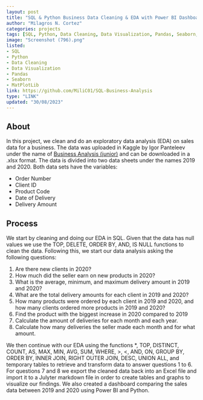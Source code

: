 ```yaml
---
layout: post
title: "SQL & Python Business Data Cleaning & EDA with Power BI Dashboard"
author: "Milagros N. Cortez"
categories: projects
tags: [SQL, Python, Data Cleaning, Data Visualization, Pandas, Seaborn, MatPlotLib]
image: "Screenshot (796).png"
listed:
- SQL
- Python
- Data Cleaning
- Data Visualization
- Pandas
- Seaborn
- MatPlotLib
link: https://github.com/MiliC01/SQL-Business-Analysis
type: "LINK"
updated: "30/08/2023"
---
```


## About

In this project, we clean and do an exploratory data analysis (EDA) on sales data for a business. The data was uploaded in Kaggle by Igor Panteleev under the name of [Business Analysis (junior)](https://www.kaggle.com/datasets/sticktogethertm/business-analysis-junior) and can be downloaded in a .xlsx format. The data is divided into two data sheets under the names 2019 and 2020. Both data sets have the variables:
- Order Number
- Client ID
- Product Code
- Date of Delivery
- Delivery Amount

## Process

We start by cleaning and doing our EDA in SQL. Given that the data has null values we use the TOP, DELETE, ORDER BY, AND, IS NULL functions to clean the data. Following this, we start our data analysis asking the following questions:

1) Are there new clients in 2020?
2) How much did the seller earn on new products in 2020?
3) What is the average, minimum, and maximum delivery amount in 2019 and 2020?
4) What are the total delivery amounts for each client in 2019 and 2020?
5) How many products were ordered by each client in 2019 and 2020, and how many clients ordered more products in 2019 and 2020?
6) Find the product with the biggest increase in 2020 compared to 2019
7) Calculate the amount of deliveries for each month and each year.
8) Calculate how many deliveries the seller made each month and for what amount.

We then continue with our EDA using the functions *, TOP, DISTINCT, COUNT, AS, MAX, MIN, AVG, SUM, WHERE, >, <, AND, ON, GROUP BY, ORDER BY, INNER JOIN, RIGHT OUTER JOIN, DESC, UNION ALL, and temporary tables to retrieve and transform data to answer questions 1 to 6. For questions 7 and 8 we export the cleaned data back into an Excel file and import it to a Julyter markdown file in order to create tables and graphs to visualize our findings. We also created a dashboard comparing the sales data between 2019 and 2020 using Power BI and Python.
